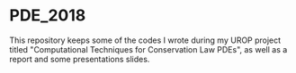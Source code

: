 # PDE_2018

This repository keeps some of the codes I wrote during my UROP project titled "Computational Techniques for Conservation Law PDEs", as well as a report and some presentations slides.

